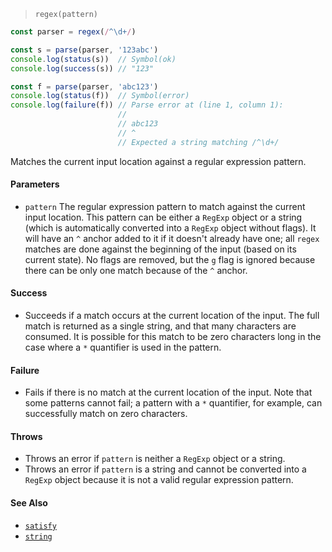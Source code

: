 <!--
 Copyright (c) 2020 Thomas J. Otterson
 
 This software is released under the MIT License.
 https://opensource.org/licenses/MIT
-->

> `regex(pattern)`

```javascript
const parser = regex(/^\d+/)

const s = parse(parser, '123abc')
console.log(status(s))  // Symbol(ok)
console.log(success(s)) // "123"

const f = parse(parser, 'abc123')
console.log(status(f))  // Symbol(error)
console.log(failure(f)) // Parse error at (line 1, column 1):
                        //
                        // abc123
                        // ^
                        // Expected a string matching /^\d+/
```

Matches the current input location against a regular expression pattern.

#### Parameters

* `pattern` The regular expression pattern to match against the current input location. This pattern can be either a `RegExp` object or a string (which is automatically converted into a `RegExp` object without flags). It will have an `^` anchor added to it if it doesn't already have one; all `regex` matches are done against the beginning of the input (based on its current state). No flags are removed, but the `g` flag is ignored because there can be only one match because of the `^` anchor.

#### Success

* Succeeds if a match occurs at the current location of the input. The full match is returned as a single string, and that many characters are consumed. It is possible for this match to be zero characters long in the case where a `*` quantifier is used in the pattern. 

#### Failure

* Fails if there is no match at the current location of the input. Note that some patterns cannot fail; a pattern with a `*` quantifier, for example, can successfully match on zero characters.

#### Throws

* Throws an error if `pattern` is neither a `RegExp` object or a string.
* Throws an error if `pattern` is a string and cannot be converted into a `RegExp` object because it is not a valid regular expression pattern.

#### See Also

* [`satisfy`](satisfy.md)
* [`string`](string.md)